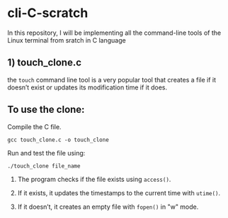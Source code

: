 # cli-C-scratch

In this repository, I will be implementing all the command-line tools of the Linux terminal from sratch in C language

## 1) touch_clone.c

the ```touch``` command line tool is a very popular tool that creates a file if it doesn’t exist or updates its modification time if it does.

## To use the clone:

Compile the C file.

```shell
gcc touch_clone.c -o touch_clone
```

Run and test the file using:

```shell
./touch_clone file_name
```

1) The program checks if the file exists using ```access()```.

2) If it exists, it updates the timestamps to the current time with ```utime()```.

3) If it doesn’t, it creates an empty file with ```fopen()``` in "w" mode.
